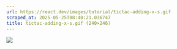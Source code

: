 ```yaml
---
url: https://react.dev/images/tutorial/tictac-adding-x-s.gif
scraped_at: 2025-05-25T08:40:21.036747
title: tictac-adding-x-s.gif (240×246)
---
```


![](https://react.dev/images/tutorial/tictac-adding-x-s.gif)

